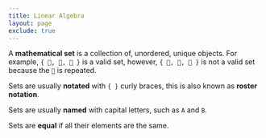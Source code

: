 ```yaml
---
title: Linear Algebra
layout: page
exclude: true
---
```


A **mathematical set** is a collection of, unordered, unique objects. For example, `{ 🍋, 🍊, 🍈 }` is a valid set, however, `{ 🍋, 🍊, 🍊 }` is not a valid set because the `🍊` is repeated.

Sets are usually **notated** with `{ }` curly braces, this is also known as **roster notation**.

Sets are usually **named** with capital letters, such as `A` and `B`. 

Sets are **equal** if all their elements are the same.
<!--stackedit_data:
eyJoaXN0b3J5IjpbLTExMDc2OTIxNDhdfQ==
-->